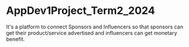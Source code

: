 # AppDev1Project_Term2_2024
It's a platform to connect Sponsors and Influencers so that sponsors can get their product/service advertised and influencers can get monetary benefit.

